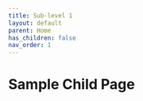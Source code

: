 ```yaml
---
title: Sub-level 1
layout: default
parent: Home
has_children: false
nav_order: 1
---
```


# Sample Child Page
